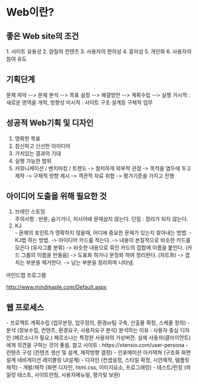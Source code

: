 <h1>Web이란?</h1>


<h2>좋은 Web site의 조건</h2>
1. 사이트 유용성
2. 양질의 컨텐츠
3. 사용자의 편의성
4. 흥미성
5. 개인화
6. 사용자의 참여 유도

<h2>기획단계</h2>
<p>문제 파악 --> 문제 분석 --> 목표 설정 --> 해결방안 --> 계획수립 --> 실행
거시적 : 새로운 영역을 개척, 방향성
미시적 : 사이트 구조 설계등 구체적 업무</p>

<h2>성공적 Web기획 및 디자인</h2>
<ol>
<li>명확한 목표</l1>
<li>참신하고 신선한 아이디어</li>
<li>가치있는 결과의 기대</li>
<li>실행 가능한 범위</li>
<li>커뮤니케이션 / 벤치마킹 / 트렌드
    -> 철저하게 외부적 관점
    -> 목적을 염두에 두고 제작
    -> 구체적 방향 제시
    -> 객관적 자료 취합
    -> 평가기준을 가지고 진행</li>
</ol>

<h2>아이디어 도출을 위해 필요한 것</h2>
<ol><li>브레인 스토밍</li>
  주의사항 : 반론, 숨기거나, 저시어에 문제삼지 않는다. 
  단점 : 정리가 되지 않는다. 

<li>KJ</li>
 - 문제의 포인트가 명확하지 않을때, 어디에 중요한 문제가 있는지 찾아내는 방법.
 - KJ법 하는 방법.
   -> 아이디어 카드를 적는다. 
   -> 내용이 본질적으로 비슷한 카드를 모은다 (유사그룹 분류)
   -> 비슷한 내용으로 묶인 카드의 집합에 이름을 붙인다. (카드 그룹의 이름을 만들음)
   -> 도표화 하거나 문장화 하여 정리한다. (차트화)
   -> 겹치는 부분을 제거한다. 
   -> 남는 부분을 정리하여 나타냄.
</ol>
<p>마인드맵 프로그램</p>
<a href=http://www.mindmaple.com/Default.aspx>http://www.mindmaple.com/Default.aspx</a>

<br />
<h2>웹 프로세스</h2>
 - 프로젝트 계획수립 (업무분장, 업무정의, 환경or팀 구축, 산출물 확정, 스케줄 정의)
 - 분석 (정보수집, 컨텐츠, 환경요구, 사용자요구 분석)
   분석하는 이유 : 사용자 중심 디자인 (페르소나가 필요.)
   페르소나는 특정한 사용자의 가상버전. 실제 사용자(클라이언트)에게 의견을 구하는 것이 좋음.
   참고 사이트 : https://xtensio.com/user-persona
 - 컨텐츠 구성 (컨텐츠 생산 및 설계, 제작방향 결정)
 - 인포메이션 아키텍쳐 (구조화 화면 설계 네비게이션 레이블링 UI설계)
 - 디자인 (컨셉설정, 스타일 확정, 시안제작, 템플릿 제작)
 - 개발/제작 (화면 디자인, html.css, 이미지요소, 프로그래밍)
 - 테스트/런칭 (파일럿 테스트, 사이트런칭, 사용자메뉴얼, 평가및 보완)

